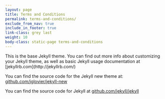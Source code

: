 ```yaml
---
layout: page
title: Terms and Conditions
permalink: terms-and-conditions/
exclude_from_nav: true
include_in_footer: true
link-class: grey last
weight: 10
body-class: static-page terms-and-conditions
---
```

<div class="content">
This is the base Jekyll theme. You can find out more info about customizing your Jekyll theme, as well as basic Jekyll usage documentation at [jekyllrb.com](http://jekyllrb.com/)

You can find the source code for the Jekyll new theme at: [github.com/jglovier/jekyll-new](https://github.com/jglovier/jekyll-new)

You can find the source code for Jekyll at [github.com/jekyll/jekyll](https://github.com/jekyll/jekyll)
</div>